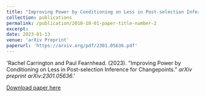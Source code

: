 ```yaml
---
title: "Improving Power by Conditioning on Less in Post-selection Inference for Changepoints"
collection: publications
permalink: /publication/2010-10-01-paper-title-number-2
excerpt: 
date: 2023-01-13
venue: 'arXiv Preprint'
paperurl: 'https://arxiv.org/pdf/2301.05636.pdf'
---
```


'Rachel Carrington and Paul Fearnhead. (2023). &quot;Improving Power by Conditioning on Less in Post-selection Inference for Changepoints.&quot; 
<i>arXiv preprint arXiv:2301.05636</i>.'

[Download paper here](https://arxiv.org/pdf/2301.05636.pdf)

